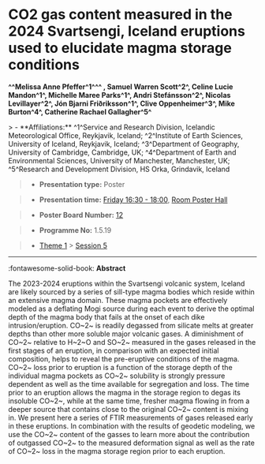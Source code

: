 # CO2 gas content measured in the 2024 Svartsengi, Iceland eruptions used to elucidate magma storage conditions

**^^Melissa Anne Pfeffer^1^^^ , Samuel Warren Scott^2^, Celine Lucie Mandon^1^, Michelle Maree Parks^1^, Andri Stefánsson^2^, Nicolas Levillayer^2^, Jón Bjarni Friðriksson^1^, Clive Oppenheimer^3^, Mike Burton^4^, Catherine Rachael Gallagher^5^**

<!-- more -->> - **Affiliations:** ^1^Service and Research Division, Icelandic Meteorological Office, Reykjavik, Iceland; ^2^Institute of Earth Sciences, University of Iceland, Reykjavik, Iceland; ^3^Department of Geography, University of Cambridge, Cambridge, UK; ^4^Department of Earth and Environmental Sciences, University of Manchester, Manchester, UK; ^5^Research and Development Division, HS Orka, Grindavik, Iceland

> - **Presentation type:** Poster

> - **Presentation time:** [Friday 16:30 - 18:00](../sessions_comparison.md#__tabbed_4_6), [Room Poster Hall](../maps_venue.md#__tabbed_1_1)

> - **Poster Board Number:** [12](../map_poster_boards.md#friday)

> - **Programme No:** 1.5.19

> - [Theme 1](../theme1.md) > [Session 5](../sessions/session-1-5.md)

--- 

:fontawesome-solid-book: **Abstract**

The 2023-2024 eruptions within the Svartsengi volcanic system, Iceland are likely sourced by a series of sill-type magma bodies which reside within an extensive magma domain. These magma pockets are effectively modeled as a deflating Mogi source during each event to derive the optimal depth of the magma body that fails at the onset of each dike intrusion/eruption. CO~2~ is readily degassed from silicate melts at greater depths than other more soluble major volcanic gases. A diminishment of CO~2~ relative to H~2~O and SO~2~ measured in the gases released in the first stages of an eruption, in comparison with an expected initial composition, helps to reveal the pre-eruptive conditions of the magma. CO~2~ loss prior to eruption is a function of the storage depth of the individual magma pockets as CO~2~ solubility is strongly pressure dependent as well as the time available for segregation and loss. The time prior to an eruption allows the magma in the storage region to degas its insoluble CO~2~, while at the same time, fresher magma flowing in from a deeper source that contains close to the original CO~2~ content is mixing in. We present here a series of FTIR measurements of gases released early in these eruptions. In combination with the results of geodetic modeling, we use the CO~2~ content of the gasses to learn more about the contribution of outgassed CO~2~ to the measured deformation signal as well as the rate of CO~2~ loss in the magma storage region prior to each eruption.

